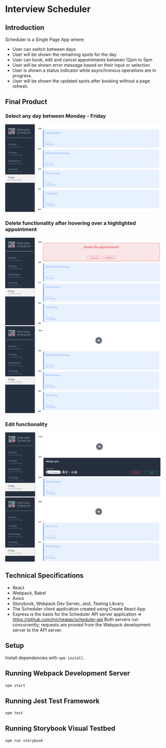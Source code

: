 # Interview Scheduler

## Introduction 
Scheduler is a Single Page App where:
- User can switch between days
- User will be shown the remaining spots for the day
- User can book, edit and cancel appointments between 12pm to 5pm
- User will be shown error message based on their input or selection
- User is shown a status indicator while asynchronous operations are in progress.
- User will be shown the updated spots after booking without a page refresh.

## Final Product 

### Select any day between Monday - Friday
!["Selected Friday with only 1 spot remaining"](https://github.com/michealap/scheduler/blob/master/public/docs/selected-day.PNG?raw=true)

### Delete functionality after hovering over a highlighted appointment
!["Confirm dialog"](https://github.com/michealap/scheduler/blob/master/public/docs/confirm-delete.PNG?raw=true)
!["Empty appointment slot/update nav bar"](https://github.com/michealap/scheduler/blob/master/public/docs/more-spots-delete.PNG?raw=true)

### Edit functionality
!["Display form"](https://github.com/michealap/scheduler/blob/master/public/docs/edit-feature.PNG?raw=true)
!["Display edit changes"](https://github.com/michealap/scheduler/blob/master/public/docs/1PM-updated.PNG?raw=true)

## Technical Specifications
- React
- Webpack, Babel
- Axios
- Storybook, Webpack Dev Server, Jest, Testing Library
- The Scheduler client application created using Create React App. 
- Express is the basis for the Scheduler API server application => https://github.com/michealap/scheduler-api
Both servers run concurrently; requests are proxied from the Webpack development server to the API server.

## Setup

Install dependencies with `npm install`.

## Running Webpack Development Server

```sh
npm start
```

## Running Jest Test Framework

```sh
npm test
```

## Running Storybook Visual Testbed

```sh
npm run storybook
```
